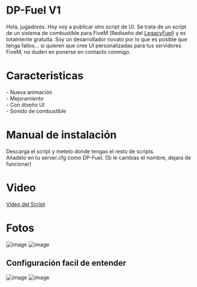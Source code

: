 # DP-Fuel V1
Hola, jugadores. Hoy voy a publicar otro script de UI. Se trata de un script de un sistema de combustible para FiveM (Rediseño del <a href="https://github.com/InZidiuZ/LegacyFuel">LegacyFuel</a>) y es totalmente gratuita. Soy un desarrollador novato por lo que es posible que tenga fallos... si quieren que cree UI personalizadas para tus servidores FiveM, no duden en ponerse en contacto conmigo.

<h1>Caracteristicas</h1>
 - Nueva animación <br>
 - Mejoramiento <br>
 - Con diseño UI <br>
 - Sonido de combustible

<h1>Manual de instalación</h1>
Descarga el script y metelo donde tengas el resto de scripts. <br>
Añadelo en tu server.cfg como DP-Fuel. (Si le cambias el nombre, dejara de funcionar)


<h1>Video</h1>
<a href="https://youtu.be/O-VgfJeW1uM">Video del Script</a>

<h1>Fotos</h1>

![image](https://github.com/user-attachments/assets/5f39dc98-d8b3-49c0-be09-71a7e008522e)
![image](https://github.com/user-attachments/assets/df1cb4ea-90dd-4702-b7f6-ab839b4b0a18)

<h2>Configuración facil de entender</h2>

![image](https://github.com/user-attachments/assets/e89feec3-b0e5-4981-97c2-c1c4e3270050)
![image](https://github.com/user-attachments/assets/0dc4a9f1-9f68-41cf-829e-5e4722a42226)
